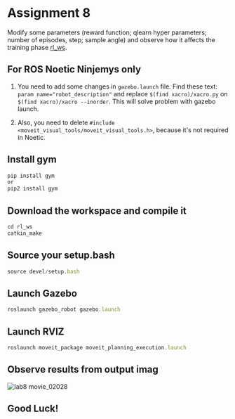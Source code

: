 # Assignment 8
Modify some parameters (reward function; qlearn hyper parameters; number of episodes, step; sample angle) and observe how it affects the training phase [rl_ws](https://github.com/fenixkz/rl_ws).   

## For ROS Noetic Ninjemys only
1. You need to add some changes in `gazebo.launch` file. Find these text: `param name="robot_description"` and replace `$(find xacro)/xacro.py` on `$(find xacro)/xacro --inorder`. This will solve problem with gazebo launch. 

1. Also, you need to delete `#include <moveit_visual_tools/moveit_visual_tools.h>`, because it's not required in Noetic.

## Install gym
```javascript
pip install gym 
or
pip2 install gym
```

## Download the workspace and compile it
```javascript
cd rl_ws
catkin_make
```

## Source your setup.bash
```javascript
source devel/setup.bash
```

## Launch Gazebo
 ```javascript
roslaunch gazebo_robot gazebo.launch
```

## Launch RVIZ
 ```javascript
roslaunch moveit_package moveit_planning_execution.launch
```

## Observe results from output imag
![lab8 movie_02028](https://user-images.githubusercontent.com/67557966/100883668-68be2380-34d2-11eb-8baa-c9d54e699741.jpg)

## Good Luck!

